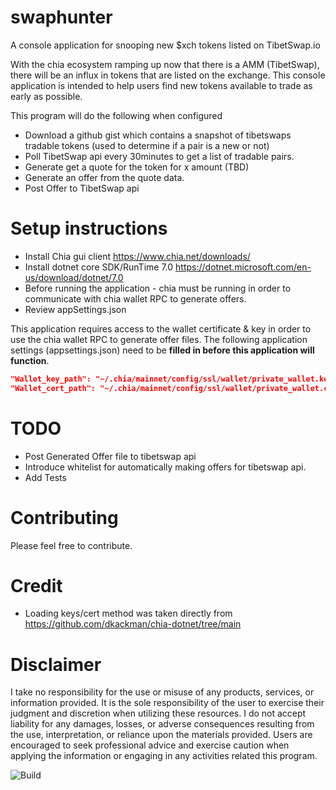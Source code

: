 # swaphunter
A console application for snooping new $xch tokens listed on TibetSwap.io

With the chia ecosystem ramping up now that there is a AMM (TibetSwap), there will be an influx in tokens that are listed on the exchange. This console application is intended to help users find new tokens available to trade as early as possible. 

This program will do the following when configured
- Download a github gist which contains a snapshot of tibetswaps tradable tokens (used to determine if a pair is a new or not)
- Poll TibetSwap api every 30minutes to get a list of tradable pairs.
- Generate get a quote for the token for x amount (TBD)
- Generate an offer from the quote data.
- Post Offer to TibetSwap api

# Setup instructions
- Install Chia gui client https://www.chia.net/downloads/
- Install dotnet core SDK/RunTime 7.0 https://dotnet.microsoft.com/en-us/download/dotnet/7.0
- Before running the application - chia must be running in order to communicate with chia wallet RPC to generate offers.
- Review appSettings.json

This application requires access to the wallet certificate & key in order to use the chia wallet RPC to generate offer files. The following application settings (appsettings.json) need to be **filled in before this application will function**.

```json
"Wallet_key_path": "~/.chia/mainnet/config/ssl/wallet/private_wallet.key OR c:\\Users\\<YOURNAME>\\chia\\mainnet\\config\\ssl\\wallet\\private_wallet.key",
"Wallet_cert_path": "~/.chia/mainnet/config/ssl/wallet/private_wallet.crt  OR c:\\Users\\<YOURNAME>\\chia\\mainnet\\config\\ssl\\wallet\\private_wallet.crt"
 ```

# TODO #
- Post Generated Offer file to tibetswap api
- Introduce whitelist for automatically making offers for tibetswap api.
- Add Tests

# Contributing
Please feel free to contribute.

# Credit
- Loading keys/cert method was taken directly from https://github.com/dkackman/chia-dotnet/tree/main

# Disclaimer
I take no responsibility for the use or misuse of any products, services, or information provided. It is the sole responsibility of the user to exercise their judgment and discretion when utilizing these resources. I do not accept liability for any damages, losses, or adverse consequences resulting from the use, interpretation, or reliance upon the materials provided. Users are encouraged to seek professional advice and exercise caution when applying the information or engaging in any activities related this program.

![Build](https://github.com/kevinonfrontend/swaphunter/actions/workflows/build_and_test.yml/badge.svg)

